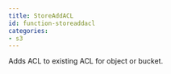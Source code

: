 ```yaml
---
title: StoreAddACL
id: function-storeaddacl
categories:
- s3
---
```


Adds ACL to existing ACL for object or bucket.
